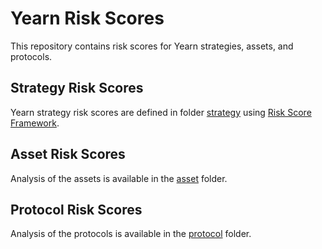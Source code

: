 # Yearn Risk Scores

This repository contains risk scores for Yearn strategies, assets, and protocols.

## Strategy Risk Scores

Yearn strategy risk scores are defined in folder [strategy](./strategy) using [Risk Score Framework](./strategy/RISK_FRAMEWORK.md).

## Asset Risk Scores

Analysis of the assets is available in the [asset](./asset) folder.

## Protocol Risk Scores

Analysis of the protocols is available in the [protocol](./protocol) folder.
